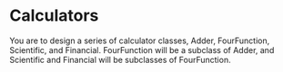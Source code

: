 # Calculators 
You are to design a series of calculator classes, Adder, FourFunction, Scientific, and Financial. FourFunction will be a subclass of Adder, and Scientific and Financial will be subclasses of FourFunction. 
